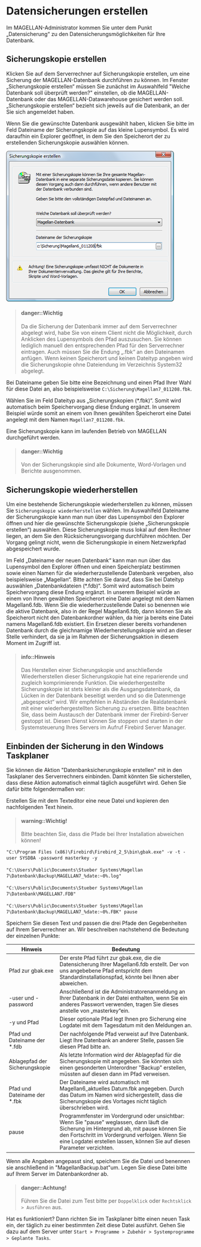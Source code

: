 # Datensicherungen erstellen

Im MAGELLAN-Administrator kommen Sie unter dem Punkt „Datensicherung“ zu den Datensicherungsmöglichkeiten für Ihre Datenbank.

## Sicherungskopie erstellen

Klicken Sie auf dem Serverrechner auf Sicherungskopie erstellen, um eine Sicherung der MAGELLAN-Datenbank durchführen zu können. Im Fenster „Sicherungskopie erstellen“ müssen Sie zunächst im Auswahlfeld "Welche Datenbank soll überprüft werden?" einstellen, ob die MAGELLAN-Datenbank oder das MAGELLAN-Datawarehouse gesichert werden soll. „Sicherungskopie erstellen“ bezieht sich jeweils auf die Datenbank, an der Sie sich angemeldet haben. 

Wenn Sie die gewünschte Datenbank ausgewählt haben, klicken Sie bitte im Feld Dateiname der Sicherungskopie auf das kleine Lupensymbol. Es wird daraufhin ein Explorer geöffnet, in dem Sie den Speicherort der zu erstellenden Sicherungskopie auswählen können. 

![Sicherungskopie erstellen](../images/create-backup.png)
 
> #### danger::Wichtig
> Da die Sicherung der Datenbank immer auf dem Serverrechner abgelegt wird, habe Sie von einem Client  nicht die Möglichkeit, durch Anklicken des Lupensymbols den Pfad auszusuchen. Sie können lediglich manuell den entsprechenden Pfad für den Serverrechner eintragen. Auch müssen Sie die Endung „.fbk“ an den Dateinamen anfügen. Wenn keinen Speicherort und keinen Dateityp angeben wird die Sicherungskopie ohne Dateiendung im Verzeichnis System32 abgelegt.

Bei Dateiname geben Sie bitte eine Bezeichnung und einen Pfad Ihrer Wahl für diese Datei an, also beispielsweise `C:\Sicherung\Magellan7_011208.fbk`. 

Wählen Sie im Feld Dateityp aus „Sicherungskopien (\*.fbk)“. Somit wird automatisch beim Speichervorgang diese Endung ergänzt. In unserem Beispiel würde somit an einem von Ihnen gewählten Speicherort eine Datei angelegt mit dem Namen `Magellan7_011208.fbk`.
 
Eine Sicherungskopie kann im laufenden Betrieb von MAGELLAN durchgeführt werden.

> #### danger::Wichtig
> Von der Sicherungskopie sind alle Dokumente, Word-Vorlagen und Berichte ausgenommen.

## Sicherungskopie wiederherstellen

Um eine bestehende Sicherungskopie wiederherstellen zu können, müssen Sie `Sicherungskopie wiederherstellen` wählen. Im Auswahlfeld Dateiname der Sicherungskopie kann man nun über das Lupensymbol den Explorer öffnen und hier die gewünschte Sicherungskopie (siehe „Sicherungskopie erstellen“) auswählen. Diese Sicherungskopie muss lokal auf dem Rechner liegen, an dem Sie den Rücksicherungsvorgang durchführen möchten. Der Vorgang gelingt nicht, wenn die Sicherungskopie in einem Netzwerkpfad abgespeichert wurde. 

Im Feld „Dateiname der neuen Datenbank“ kann man nun über das Lupensymbol den Explorer öffnen und einen Speicherplatz bestimmen sowie einen Namen für die wiederherzustellende Datenbank vergeben, also beispielsweise „Magellan“. Bitte achten Sie darauf, dass Sie bei Dateityp auswählen „Datenbankdateien (\*.fdb)“. Somit wird automatisch beim Speichervorgang diese Endung ergänzt. In unserem Beispiel würde an einem von Ihnen gewählten Speicherort eine Datei angelegt mit dem Namen Magellan6.fdb. Wenn Sie die wiederherzustellende Datei so benennen wie die aktive Datenbank, also in der Regel Magellan6.fdb, dann können Sie als Speicherort nicht den Datenbankordner wählen, da hier ja bereits eine Datei namens Magellan6.fdb existiert. Ein Ersetzen dieser bereits vorhandenen Datenbank durch die gleichnamige Wiederherstellungskopie wird an dieser Stelle verhindert, da sie ja im Rahmen der Sicherungsaktion in diesem Moment im Zugriff ist.

> #### info::Hinweis
> Das Herstellen einer Sicherungskopie und anschließende Wiederherstellen dieser Sicherungskopie hat eine reparierende und zugleich komprimierende Funktion. Die wiederhergestellte Sicherungskopie ist stets kleiner als die Ausgangsdatenbank, da Lücken in der Datenbank beseitigt werden und so die Datenmenge „abgespeckt“ wird. Wir empfehlen in Abständen die Realdatenbank mit einer wiederhergestellten Sicherung zu ersetzen. Bitte beachten Sie, dass beim Austausch der Datenbank immer der Firebird-Server gestoppt ist. Diesen Dienst können Sie stoppen und starten in der Systemsteuerung Ihres Servers im Aufruf Firebird Server Manager.

## Einbinden der Sicherung in den Windows Taskplaner

Sie können die Aktion "Datenbanksicherungskopie erstellen" mit in den Taskplaner des Serverrechners einbinden. Damit könnten Sie sicherstellen, dass diese Aktion automatisch einmal täglich ausgeführt wird. Gehen Sie dafür bitte folgendermaßen vor:

Erstellen Sie mit dem Texteditor eine neue Datei und kopieren den nachfolgenden Text hinein. 

> #### warning::Wichtig!
>
> Bitte beachten Sie, dass die Pfade bei Ihrer Installation abweichen können!


````
"C:\Program Files (x86)\Firebird\Firebird_2_5\bin\gbak.exe" -v -t -user SYSDBA -password masterkey -y 

"C:\Users\Public\Documents\Stueber Systems\Magellan 7\Datenbank\Backup\MAGELLAN7_%date:~0%.log"  

"C:\Users\Public\Documents\Stueber Systems\Magellan 7\Datenbank\MAGELLAN7.FDB" 

"C:\Users\Public\Documents\Stueber Systems\Magellan 7\Datenbank\Backup\MAGELLAN7_%date:~0%.FBK" pause
````

Speichern Sie diesen Text und passen die drei Pfade den Gegebenheiten auf Ihrem Serverrechner an. Wir beschreiben nachstehend die Bedeutung der einzelnen Punkte:


| Hinweis                        | Bedeutung                                |
|--------------------------------|------------------------------------------|
| Pfad zur gbak.exe              | Der erste Pfad führt zur gbak.exe, die die Datensicherung Ihrer Magellan6.fdb erstellt. Der von uns angebebene Pfad entspricht dem Standardinstallationspfad, könnte bei Ihnen aber abweichen. |
| -user und -password            | Anschließend ist die Administratorenanmeldung an Ihrer Datenbank in der Datei enthalten, wenn Sie ein anderes Passwort verwenden, tragen Sie dieses anstelle von „masterkey“ein. |
| -y und Pfad                    | Dieser optionale Pfad legt Ihnen pro Sicherung eine Logdatei mit dem Tagesdatum mit den Meldungen an. |
| Pfad und Dateiname der *.fdb   | Der nachfolgende Pfad verweist auf Ihre Datenbank. Liegt Ihre Datenbank an anderer Stelle, passen Sie diesen Pfad bitte an. |
| Ablagepfad der Sicherungskopie | Als letzte Information wird der Ablagepfad für die Sicherungskopie mit angegeben. Sie könnten sich einen gesonderten Unterordner "Backup" erstellen, müssten auf diesen dann im Pfad verweisen. |
| Pfad und Dateiname der *.fbk   | Der Dateiname wird automatisch mit Magellan6_aktuelles Datum.fbk angegeben. Durch das Datum im Namen wird sichergestellt, dass die Sicherungskopie des Vortages nicht täglich überschrieben wird. |
| pause                          | Programmfenster im Vordergrund oder unsichtbar: Wenn Sie "pause" weglassen, dann läuft die Sicherung im Hintergrund ab, mit pause können Sie den Fortschritt im Vordergrund verfolgen. Wenn Sie eine Logdatei erstellen lassen, können Sie auf diesen Parameter verzichten. |



Wenn alle Angaben angepasst sind, speichern Sie die Datei und benennen sie anschließend in "MagellanBackup.bat"um. Legen Sie diese Datei bitte auf Ihrem Server im Datenbankordner ab.

> #### danger::Achtung!
>
>  Führen Sie die Datei zum Test bitte per `Doppelklick` oder `Rechtsklick > Ausführen` aus.

Hat es funktioniert? Dann richten Sie im Taskplaner bitte einen neuen Task ein, der täglich zu einer bestimmten Zeit diese Datei ausführt. Gehen Sie dazu auf dem Server unter `Start > Programme > Zubehör > Systemprogramme > Geplante Tasks`.



